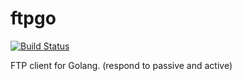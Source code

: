 # ftpgo
[![Build Status](https://travis-ci.org/kzdev/ftpgo.svg?branch=master)](https://travis-ci.org/kzdev/ftpgo)

FTP client for Golang. (respond to passive and active) 
